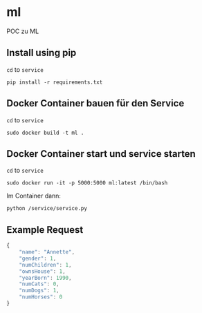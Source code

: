# ml
POC zu ML

## Install using pip

`cd` to `service`

    pip install -r requirements.txt
   
## Docker Container bauen für den Service

`cd` to `service`

    sudo docker build -t ml .
    
## Docker Container start und service starten

`cd` to `service`

    sudo docker run -it -p 5000:5000 ml:latest /bin/bash
    
Im Container dann:

    python /service/service.py
    
    

## Example Request

```javascript
{
	"name": "Annette",
	"gender": 1,
	"numChildren": 1,
	"ownsHouse": 1,
	"yearBorn": 1990,
	"numCats": 0,
	"numDogs": 1,
	"numHorses": 0
}
```

